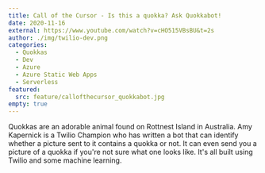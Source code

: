 ```yaml
---
title: Call of the Cursor - Is this a quokka? Ask Quokkabot!
date: 2020-11-16
external: https://www.youtube.com/watch?v=cHO515VBsBU&t=2s
author: ./img/twilio-dev.png
categories:
  - Quokkas
  - Dev
  - Azure
  - Azure Static Web Apps
  - Serverless
featured:
  src: feature/callofthecursor_quokkabot.jpg
empty: true
---
```

Quokkas are an adorable animal found on Rottnest Island in Australia. Amy Kapernick is a Twilio Champion who has written a bot that can identify whether a picture sent to it contains a quokka or not. It can even send you a picture of a quokka if you're not sure what one looks like. It's all built using Twilio and some machine learning.
